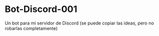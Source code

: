 # Bot-Discord-001
Un bot para mi servidor de Discord (se puede copiar las ideas, pero no robarlas completamente)
